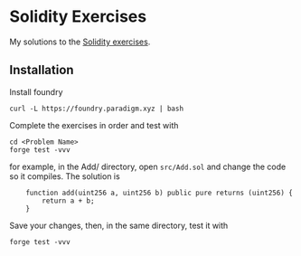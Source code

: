 # Solidity Exercises

My solutions to the [Solidity exercises](https://github.com/rareSkills/solidity-exercises).


## Installation

Install foundry

```
curl -L https://foundry.paradigm.xyz | bash
```

Complete the exercises in order and test with

```
cd <Problem Name>
forge test -vvv
```

for example, in the Add/ directory, open `src/Add.sol` and change the code so it compiles. The solution is

```solidity
    function add(uint256 a, uint256 b) public pure returns (uint256) {
        return a + b;
    }
```

Save your changes, then, in the same directory, test it with

```
forge test -vvv
```
